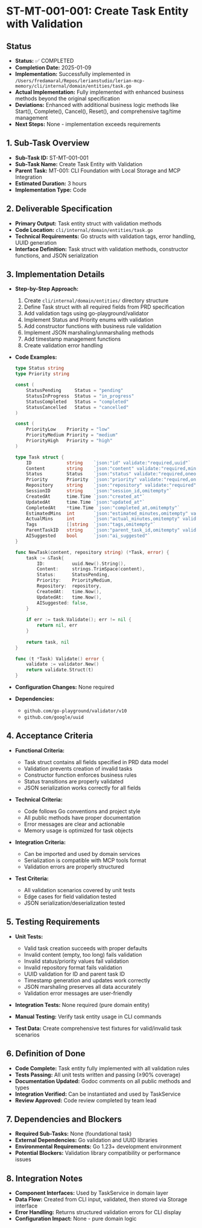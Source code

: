 # ST-MT-001-001: Create Task Entity with Validation

## Status
- **Status:** ✅ COMPLETED
- **Completion Date:** 2025-01-09
- **Implementation:** Successfully implemented in `/Users/fredamaral/Repos/lerianstudio/lerian-mcp-memory/cli/internal/domain/entities/task.go`
- **Actual Implementation:** Fully implemented with enhanced business methods beyond the original specification
- **Deviations:** Enhanced with additional business logic methods like Start(), Complete(), Cancel(), Reset(), and comprehensive tag/time management
- **Next Steps:** None - implementation exceeds requirements

## 1. Sub-Task Overview
- **Sub-Task ID:** ST-MT-001-001
- **Sub-Task Name:** Create Task Entity with Validation
- **Parent Task:** MT-001: CLI Foundation with Local Storage and MCP Integration
- **Estimated Duration:** 3 hours
- **Implementation Type:** Code

## 2. Deliverable Specification
- **Primary Output:** Task entity struct with validation methods
- **Code Location:** `cli/internal/domain/entities/task.go`
- **Technical Requirements:** Go structs with validation tags, error handling, UUID generation
- **Interface Definition:** Task struct with validation methods, constructor functions, and JSON serialization

## 3. Implementation Details
- **Step-by-Step Approach:**
  1. Create `cli/internal/domain/entities/` directory structure
  2. Define Task struct with all required fields from PRD specification
  3. Add validation tags using go-playground/validator
  4. Implement Status and Priority enums with validation
  5. Add constructor functions with business rule validation
  6. Implement JSON marshaling/unmarshaling methods
  7. Add timestamp management functions
  8. Create validation error handling

- **Code Examples:**
  ```go
  type Status string
  type Priority string
  
  const (
      StatusPending     Status = "pending"
      StatusInProgress  Status = "in_progress"
      StatusCompleted   Status = "completed"
      StatusCancelled   Status = "cancelled"
  )
  
  const (
      PriorityLow    Priority = "low"
      PriorityMedium Priority = "medium"
      PriorityHigh   Priority = "high"
  )
  
  type Task struct {
      ID             string    `json:"id" validate:"required,uuid"`
      Content        string    `json:"content" validate:"required,min=1,max=1000"`
      Status         Status    `json:"status" validate:"required,oneof=pending in_progress completed cancelled"`
      Priority       Priority  `json:"priority" validate:"required,oneof=low medium high"`
      Repository     string    `json:"repository" validate:"required"`
      SessionID      string    `json:"session_id,omitempty"`
      CreatedAt      time.Time `json:"created_at"`
      UpdatedAt      time.Time `json:"updated_at"`
      CompletedAt    *time.Time `json:"completed_at,omitempty"`
      EstimatedMins  int       `json:"estimated_minutes,omitempty" validate:"gte=0"`
      ActualMins     int       `json:"actual_minutes,omitempty" validate:"gte=0"`
      Tags           []string  `json:"tags,omitempty"`
      ParentTaskID   string    `json:"parent_task_id,omitempty" validate:"omitempty,uuid"`
      AISuggested    bool      `json:"ai_suggested"`
  }
  
  func NewTask(content, repository string) (*Task, error) {
      task := &Task{
          ID:          uuid.New().String(),
          Content:     strings.TrimSpace(content),
          Status:      StatusPending,
          Priority:    PriorityMedium,
          Repository:  repository,
          CreatedAt:   time.Now(),
          UpdatedAt:   time.Now(),
          AISuggested: false,
      }
      
      if err := task.Validate(); err != nil {
          return nil, err
      }
      
      return task, nil
  }
  
  func (t *Task) Validate() error {
      validate := validator.New()
      return validate.Struct(t)
  }
  ```

- **Configuration Changes:** None required
- **Dependencies:** 
  - `github.com/go-playground/validator/v10`
  - `github.com/google/uuid`

## 4. Acceptance Criteria
- **Functional Criteria:**
  - Task struct contains all fields specified in PRD data model
  - Validation prevents creation of invalid tasks
  - Constructor function enforces business rules
  - Status transitions are properly validated
  - JSON serialization works correctly for all fields
  
- **Technical Criteria:**
  - Code follows Go conventions and project style
  - All public methods have proper documentation
  - Error messages are clear and actionable
  - Memory usage is optimized for task objects
  
- **Integration Criteria:**
  - Can be imported and used by domain services
  - Serialization is compatible with MCP tools format
  - Validation errors are properly structured
  
- **Test Criteria:**
  - All validation scenarios covered by unit tests
  - Edge cases for field validation tested
  - JSON serialization/deserialization tested

## 5. Testing Requirements
- **Unit Tests:**
  - Valid task creation succeeds with proper defaults
  - Invalid content (empty, too long) fails validation
  - Invalid status/priority values fail validation
  - Invalid repository format fails validation
  - UUID validation for ID and parent task ID
  - Timestamp generation and updates work correctly
  - JSON marshaling preserves all data accurately
  - Validation error messages are user-friendly

- **Integration Tests:** None required (pure domain entity)
- **Manual Testing:** Verify task entity usage in CLI commands
- **Test Data:** Create comprehensive test fixtures for valid/invalid task scenarios

## 6. Definition of Done
- **Code Complete:** Task entity fully implemented with all validation rules
- **Tests Passing:** All unit tests written and passing (≥90% coverage)
- **Documentation Updated:** Godoc comments on all public methods and types
- **Integration Verified:** Can be instantiated and used by TaskService
- **Review Approved:** Code review completed by team lead

## 7. Dependencies and Blockers
- **Required Sub-Tasks:** None (foundational task)
- **External Dependencies:** Go validation and UUID libraries
- **Environmental Requirements:** Go 1.23+ development environment
- **Potential Blockers:** Validation library compatibility or performance issues

## 8. Integration Notes
- **Component Interfaces:** Used by TaskService in domain layer
- **Data Flow:** Created from CLI input, validated, then stored via Storage interface
- **Error Handling:** Returns structured validation errors for CLI display
- **Configuration Impact:** None - pure domain logic